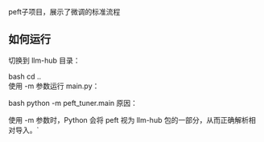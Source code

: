 peft子项目，展示了微调的标准流程


## 如何运行
切换到 llm-hub 目录：

bash
cd ..  
使用 -m 参数运行 main.py：

bash
python -m peft_tuner.main 
原因：

使用 -m 参数时，Python 会将 peft 视为 llm-hub 包的一部分，从而正确解析相对导入。`